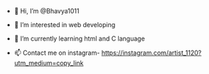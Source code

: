- 👋 Hi, I’m @Bhavya1011
- 👀 I’m interested in web developing
- 🌱 I’m currently learning html and C language

- 📫 Contact me on instagram- https://instagram.com/artist_1120?utm_medium=copy_link


<!---
Bhavya1011/Bhavya1011 is a ✨ special ✨ repository because its `bhavya.md` (this file) appears on your GitHub profile.
You can click the Preview link to take a look at your changes.
--->
